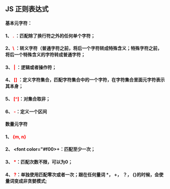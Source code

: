 ## JS 正则表达式

#### 基本元字符：
#### 1、 <font color="#f00">.</font> ：匹配除了换行符之外的任何单个字符；
#### 2、<font color="#f00">\\</font> ：转义字符（普通字符之前，将后一个字符转成特殊含义；特殊字符之前，将后一个特殊含义的字符转成普通字符；
#### 3、 <font color="#f00">|</font> ：逻辑或者操作符；
#### 4、 <font color="#f00">[]</font> ：定义字符集合，匹配字符集合中的一个字符，在字符集合里面元字符表示其本身；
#### 5、 <font color="#f00">[^]</font>：对集合取非； 
#### 6、 <font color="#f00">-</font>：定义一个区间 

#### 数量元字符
#### 1、 <font color="#f00">{m, n}</font> 
#### 2、 <font color="#f00>+</font>：匹配至少一次；
#### 3、 <font color="#f00">*</font>：匹配次数不限，可以为0；
#### 4、 <font color="#f00">?</font>：单独使用匹配零次或者一次；跟在任何量词 *， +， ？， {}的时候，会使量词变成非贪婪模式;
